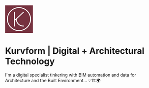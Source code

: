 ![Kurvform Logo](https://github.com/KURVFORM/Kurvform/blob/main/KURVFORM_logo_90x90.jpg)

# Kurvform | Digital + Architectural Technology

I'm a digital specialist tinkering with BIM automation and data for Architecture and the Built Environment... :bulb::building_construction::earth_africa:
